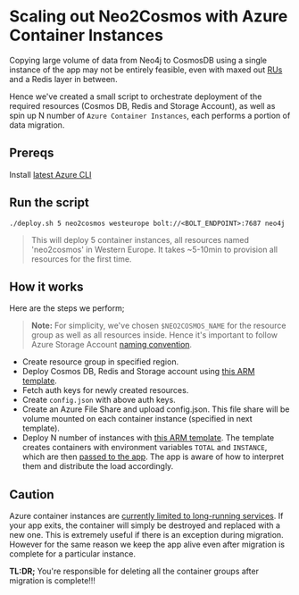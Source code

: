 # Scaling out Neo2Cosmos with Azure Container Instances
Copying large volume of data from Neo4j to CosmosDB using a single instance of the app may not be entirely feasible, even with maxed out [RUs](https://docs.microsoft.com/en-us/azure/cosmos-db/request-units) and a Redis layer in between.

Hence we've created a small script to orchestrate deployment of the required resources (Cosmos DB, Redis and Storage Account), as well as spin up N number of `Azure Container Instances`, each performs a portion of data migration.

## Prereqs
Install [latest Azure CLI](https://docs.microsoft.com/en-us/cli/azure/install-azure-cli?view=azure-cli-latest)

## Run the script
`./deploy.sh 5 neo2cosmos westeurope bolt://<BOLT_ENDPOINT>:7687 neo4j`

> This will deploy 5 container instances, all resources named 'neo2cosmos' in Western Europe. It takes ~5-10min to provision all resources for the first time.

## How it works
Here are the steps we perform;

> **Note:** For simplicity, we've chosen `$NEO2COSMOS_NAME` for the resource group as well as all resources inside. Hence it's important to follow Azure Storage Account [naming convention](https://docs.microsoft.com/en-us/azure/architecture/best-practices/naming-conventions).

- Create resource group in specified region.
- Deploy Cosmos DB, Redis and Storage account using [this ARM template](https://github.com/syedhassaanahmed/neo-to-cosmos/blob/master/aci/deploy-resources.json).
- Fetch auth keys for newly created  resources.
- Create `config.json` with above auth keys.
- Create an Azure File Share and upload config.json. This file share will be volume mounted on each container instance (specified in next template).
- Deploy N number of instances with [this ARM template](https://github.com/syedhassaanahmed/neo-to-cosmos/blob/master/aci/deploy-aci.json). The template creates containers with environment variables `TOTAL` and `INSTANCE`, which are then [passed to the app](https://github.com/syedhassaanahmed/neo-to-cosmos/blob/master/Dockerfile). The app is aware of how to interpret them and distribute the load accordingly.

## Caution
Azure container instances are [currently limited to long-running services](https://docs.microsoft.com/en-us/azure/container-instances/container-instances-troubleshooting#container-continually-exits-and-restarts). If your app exits, the container will simply be destroyed and replaced with a new one. This is extremely useful if there is an exception during migration. However for the same reason we keep the app alive even after migration is complete for a particular instance.

**TL:DR;** You're responsible for deleting all the container groups after migration is complete!!!